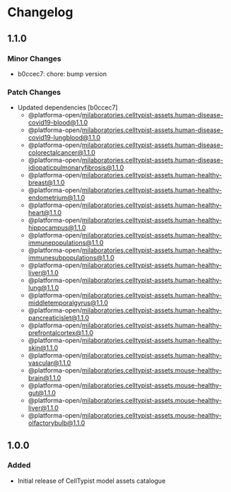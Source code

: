 # Changelog

## 1.1.0

### Minor Changes

- b0ccec7: chore: bump version

### Patch Changes

- Updated dependencies [b0ccec7]
  - @platforma-open/milaboratories.celltypist-assets.human-disease-covid19-blood@1.1.0
  - @platforma-open/milaboratories.celltypist-assets.human-disease-covid19-lungblood@1.1.0
  - @platforma-open/milaboratories.celltypist-assets.human-disease-colorectalcancer@1.1.0
  - @platforma-open/milaboratories.celltypist-assets.human-disease-idiopaticpulmonaryfibrosis@1.1.0
  - @platforma-open/milaboratories.celltypist-assets.human-healthy-breast@1.1.0
  - @platforma-open/milaboratories.celltypist-assets.human-healthy-endometrium@1.1.0
  - @platforma-open/milaboratories.celltypist-assets.human-healthy-heart@1.1.0
  - @platforma-open/milaboratories.celltypist-assets.human-healthy-hippocampus@1.1.0
  - @platforma-open/milaboratories.celltypist-assets.human-healthy-immunepopulations@1.1.0
  - @platforma-open/milaboratories.celltypist-assets.human-healthy-immunesubpopulations@1.1.0
  - @platforma-open/milaboratories.celltypist-assets.human-healthy-liver@1.1.0
  - @platforma-open/milaboratories.celltypist-assets.human-healthy-lung@1.1.0
  - @platforma-open/milaboratories.celltypist-assets.human-healthy-middletemporalgyrus@1.1.0
  - @platforma-open/milaboratories.celltypist-assets.human-healthy-pancreaticislet@1.1.0
  - @platforma-open/milaboratories.celltypist-assets.human-healthy-prefrontalcortex@1.1.0
  - @platforma-open/milaboratories.celltypist-assets.human-healthy-skin@1.1.0
  - @platforma-open/milaboratories.celltypist-assets.human-healthy-vascular@1.1.0
  - @platforma-open/milaboratories.celltypist-assets.mouse-healthy-brain@1.1.0
  - @platforma-open/milaboratories.celltypist-assets.mouse-healthy-gut@1.1.0
  - @platforma-open/milaboratories.celltypist-assets.mouse-healthy-liver@1.1.0
  - @platforma-open/milaboratories.celltypist-assets.mouse-healthy-olfactorybulb@1.1.0

## 1.0.0

### Added

- Initial release of CellTypist model assets catalogue
